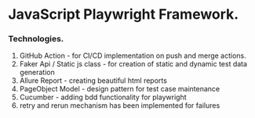 # JavaScript Playwright Framework.

### Technologies.
1. GitHub Action - for CI/CD implementation on push and merge actions.
2. Faker Api / Static js class - for creation of static and dynamic test data generation
3. Allure Report - creating beautiful html reports
4. PageObject Model - design pattern for test case maintenance
5. Cucumber - adding bdd functionality for playwright
6. retry and rerun mechanism has been implemented for failures